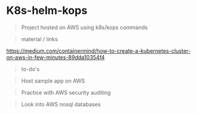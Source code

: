 # K8s-helm-kops

> Project hosted on AWS using k8s/kops commands 

> material / links

https://medium.com/containermind/how-to-create-a-kubernetes-cluster-on-aws-in-few-minutes-89dda10354f4

> to-do's

> Host sample app on AWS

> Practice with AWS security auditing

> Look into AWS nosql databases
